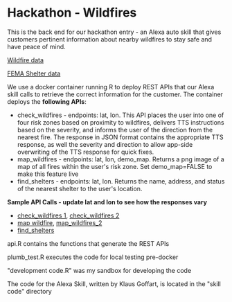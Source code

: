 # Hackathon - Wildfires
This is the back end for our hackathon entry - an Alexa auto skill that gives customers pertinent information about nearby wildfires to stay safe and have peace of mind. 

[Wildfire data](https://gis.data.ca.gov/datasets/f72ebe741e3b4f0db376b4e765728339_0)

[FEMA Shelter data](https://gis.fema.gov/arcgis/rest/services/NSS/OpenShelters/MapServer)

We use a docker container running R to deploy REST APIs that our Alexa skill calls to retrieve the correct information for the customer. The container deploys the **following APIs**:
+ check_wildfires - endpoints: lat, lon. This API places the user into one of four risk zones based on proximity to wildfires, delivers TTS instructions based on the severity, and informs the user of the direction from the nearest fire. The response in JSON format contains the appropriate TTS response, as well the severity and direction to allow app-side overwriting of the TTS response for quick fixes. 
+ map_wildfires - endpoints: lat, lon, demo_map. Returns a png image of a map of all fires within the user's risk zone. Set demo_map=FALSE to make this feature live
+ find_shelters - endpoints: lat, lon. Returns the name, address, and status of the nearest shelter to the user's location. 

**Sample API Calls - update lat and lon to see how the responses vary**
+ [check_wildfires 1](http://apis.alexa-hackathon-wildfire.com/check_wildfires?lat=37.3631653&lon=-121.0027421), [check_wildfires 2](http://apis.alexa-hackathon-wildfire.com/check_wildfires?lat=35.3631653&lon=-122.0027421)
+ [map wildfire](http://apis.alexa-hackathon-wildfire.com/map_wildfire?lat=37.3631653&lon=-121.0027421), [map_wildfires_2](http://apis.alexa-hackathon-wildfire.com/map_wildfire?lat=35.3631653&lon=-122.0027421)
+ [find_shelters](http://apis.alexa-hackathon-wildfire.com/find_shelter?lat=37.3631653&lon=-121.0027421)

api.R contains the functions that generate the REST APIs

plumb_test.R executes the code for local testing pre-docker

"development code.R" was my sandbox for developing the code

The code for the Alexa Skill, written by Klaus Goffart, is located in the "skill code" directory

